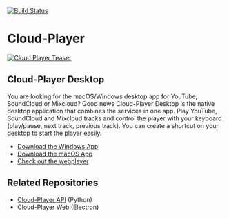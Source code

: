 [![Build Status](https://travis-ci.org/Cloud-Player/desktop-app.svg?branch=master)](https://travis-ci.org/Cloud-Player/desktop-app)

# Cloud-Player
[![Cloud Player Teaser](https://cloud-player.io/assets/desktop-app/osx-screenshot.png)](https://cloud-player.io)

## Cloud-Player Desktop
You are looking for the macOS/Windows desktop app for YouTube, SoundCloud or Mixcloud?
Good news Cloud-Player Desktop is the native desktop application that combines the services in one app. Play YouTube,
SoundCloud and Mixcloud tracks and control the player with your keyboard (play/pause, next track, previous track).
You can create a shortcut on your desktop to start the player easily.

- [Download the Windows App](https://github.com/Cloud-Player/desktop-app/releases/download/v1.2.0/cloud-player.setup.exe)
- [Download the macOS App](https://github.com/Cloud-Player/desktop-app/releases/download/v1.2.0/cloud-player.dmg)
- [Check out the webplayer](https://cloud-player.io)

## Related Repositories
- [Cloud-Player API](https://github.com/Cloud-Player/api) (Python)
- [Cloud-Player Web](https://github.com/Cloud-Player/web) (Electron)
